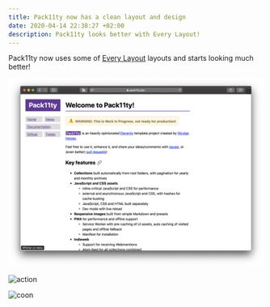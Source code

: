 ```yaml
---
title: Pack11ty now has a clean layout and design
date: 2020-04-14 22:38:27 +02:00
description: Pack11ty looks better with Every Layout!
---
```


Pack11ty now uses some of [Every Layout](https://every-layout.dev/) layouts and starts looking much better!

![Pack11ty screenshot](pack11ty-screenshot.png "Pack11ty's design as of 14th April 2020")


![action](https://applegate-paul.mo.cloudinary.net/https://storage.googleapis.com/cloudinarymedia/images/A_possum_and_a_movie_camera_1943.jpg)


![coon](https://applegate-paul.mo.cloudinary.net/https://storage.googleapis.com/cloudinarymedia/images/coon.jpg)
